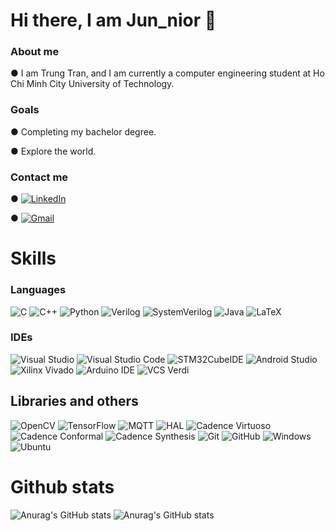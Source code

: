# Hi there, I am Jun_nior 👋

### About me
&#9679; I am Trung Tran, and I am currently a computer engineering student at Ho Chi Minh City University of Technology.
### Goals
&#9679; Completing my bachelor degree.

&#9679; Explore the world.

### Contact me

&#9679; [![LinkedIn](https://img.shields.io/badge/LinkedIn-0077B5?style=flat-square&logo=linkedin&logoColor=white)](https://www.linkedin.com/in/trungtranminh0706/)

&#9679; [![Gmail](https://img.shields.io/badge/Gmail-D14836?style=flat-square&logo=gmail&logoColor=white)](mailto:trung.tranminhk21@hcmut.edu.vn)


# Skills

### Languages
![C](https://img.shields.io/badge/c-%2300599C.svg?style=flat-square&logo=c&logoColor=white)
![C++](https://img.shields.io/badge/c++-%2300599C.svg?style=flat-square&logo=c%2B%2B&logoColor=white)
![Python](https://img.shields.io/badge/python-3670A0?style=flat-square&logo=python&logoColor=ffdd54)
![Verilog](https://img.shields.io/badge/verilog-%2300599C.svg?style=flat-square&logo=systemverilog&logoColor=white)
![SystemVerilog](https://img.shields.io/badge/systemverilog-%2300599C.svg?style=flat-square&logo=systemverilog&logoColor=white)
![Java](https://img.shields.io/badge/java-%23ED8B00.svg?style=flat-square&logo=java&logoColor=white)
![LaTeX](https://img.shields.io/badge/latex-%23008080.svg?style=flat-square&logo=latex&logoColor=white)

### IDEs
![Visual Studio](https://img.shields.io/badge/Visual_Studio-5C2D91?style=flat-square&logo=visual-studio&logoColor=white)
![Visual Studio Code](https://img.shields.io/badge/Visual_Studio_Code-007ACC?style=flat-square&logo=visual-studio-code&logoColor=white)
![STM32CubeIDE](https://img.shields.io/badge/STM32CubeIDE-03234B?style=flat-square&logo=stmicroelectronics&logoColor=white)
![Android Studio](https://img.shields.io/badge/Android_Studio-3DDC84?style=flat-square&logo=android-studio&logoColor=white)
![Xilinx Vivado](https://img.shields.io/badge/Xilinx_Vivado-1574F6?style=flat-square&logo=xilinx&logoColor=white)
![Arduino IDE](https://img.shields.io/badge/Arduino_IDE-00979D?style=flat-square&logo=arduino&logoColor=white)
![VCS Verdi](https://img.shields.io/badge/VCS_Verdi-003B5C?style=flat-square&logo=verdi&logoColor=white)

## Libraries and others
![OpenCV](https://img.shields.io/badge/OpenCV-5C3EE8?style=flat-square&logo=opencv&logoColor=white)
![TensorFlow](https://img.shields.io/badge/TensorFlow-FF6F00?style=flat-square&logo=tensorflow&logoColor=white)
![MQTT](https://img.shields.io/badge/MQTT-FF6600?style=flat-square&logo=eclipse-mosquitto&logoColor=white)
![HAL](https://img.shields.io/badge/HAL-%23008080.svg?style=flat-square&logoColor=white)
![Cadence Virtuoso](https://img.shields.io/badge/Cadence_Virtuoso-005C98?style=flat-square&logo=cadence&logoColor=white)
![Cadence Conformal](https://img.shields.io/badge/Cadence_Conformal-005C98?style=flat-square&logo=cadence&logoColor=white)
![Cadence Synthesis](https://img.shields.io/badge/Cadence_Synthesis-005C98?style=flat-square&logo=cadence&logoColor=white)
![Git](https://img.shields.io/badge/Git-%23F05032?style=flat-square&logo=git&logoColor=white)
![GitHub](https://img.shields.io/badge/GitHub-100000?style=flat-square&logo=github&logoColor=white)
![Windows](https://img.shields.io/badge/Windows-0078D6?style=flat-square&logo=windows&logoColor=white)
![Ubuntu](https://img.shields.io/badge/Ubuntu-E95420?style=flat-square&logo=ubuntu&logoColor=white)

# Github stats
![Anurag's GitHub stats](https://github-readme-stats.vercel.app/api?username=Jun-nior&show_icons=true&theme=radical)
![Anurag's GitHub stats](https://github-readme-stats.vercel.app/api/top-langs/?username=Jun-nior&theme=onedark&layout=compact)


<!--
**Jun-nior/Jun-nior** is a ✨ _special_ ✨ repository because its `README.md` (this file) appears on your GitHub profile.

Here are some ideas to get you started:

- 🔭 I’m currently working on ...
- 🌱 I’m currently learning ...
- 👯 I’m looking to collaborate on ...
- 🤔 I’m looking for help with ...
- 💬 Ask me about ...
- 📫 How to reach me: ...
- 😄 Pronouns: ...
- ⚡ Fun fact: ...
-->
